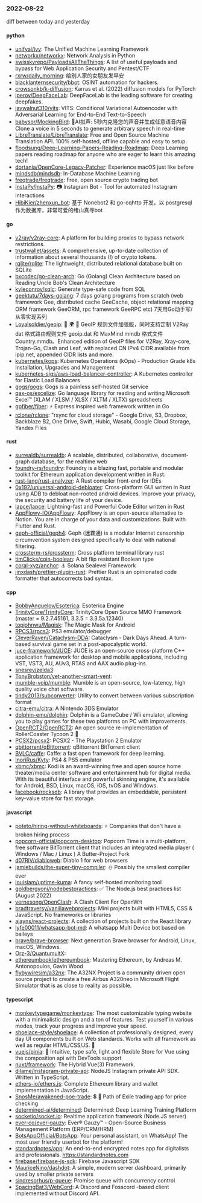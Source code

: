 ### 2022-08-22
diff between today and yesterday

#### python
* [unifyai/ivy](https://github.com/unifyai/ivy): The Unified Machine Learning Framework
* [networkx/networkx](https://github.com/networkx/networkx): Network Analysis in Python
* [swisskyrepo/PayloadsAllTheThings](https://github.com/swisskyrepo/PayloadsAllTheThings): A list of useful payloads and bypass for Web Application Security and Pentest/CTF
* [rxrw/daily_morning](https://github.com/rxrw/daily_morning): 给别人家的女朋友发早安
* [blacklanternsecurity/bbot](https://github.com/blacklanternsecurity/bbot): OSINT automation for hackers.
* [crowsonkb/k-diffusion](https://github.com/crowsonkb/k-diffusion): Karras et al. (2022) diffusion models for PyTorch
* [iperov/DeepFaceLab](https://github.com/iperov/DeepFaceLab): DeepFaceLab is the leading software for creating deepfakes.
* [jaywalnut310/vits](https://github.com/jaywalnut310/vits): VITS: Conditional Variational Autoencoder with Adversarial Learning for End-to-End Text-to-Speech
* [babysor/MockingBird](https://github.com/babysor/MockingBird): 🚀AI拟声: 5秒内克隆您的声音并生成任意语音内容 Clone a voice in 5 seconds to generate arbitrary speech in real-time
* [LibreTranslate/LibreTranslate](https://github.com/LibreTranslate/LibreTranslate): Free and Open Source Machine Translation API. 100% self-hosted, offline capable and easy to setup.
* [floodsung/Deep-Learning-Papers-Reading-Roadmap](https://github.com/floodsung/Deep-Learning-Papers-Reading-Roadmap): Deep Learning papers reading roadmap for anyone who are eager to learn this amazing tech!
* [dortania/OpenCore-Legacy-Patcher](https://github.com/dortania/OpenCore-Legacy-Patcher): Experience macOS just like before
* [mindsdb/mindsdb](https://github.com/mindsdb/mindsdb): In-Database Machine Learning
* [freqtrade/freqtrade](https://github.com/freqtrade/freqtrade): Free, open source crypto trading bot
* [InstaPy/InstaPy](https://github.com/InstaPy/InstaPy): 📷 Instagram Bot - Tool for automated Instagram interactions
* [HibiKier/zhenxun_bot](https://github.com/HibiKier/zhenxun_bot): 基于 Nonebot2 和 go-cqhttp 开发，以 postgresql 作为数据库，非常可爱的绪山真寻bot

#### go
* [v2ray/v2ray-core](https://github.com/v2ray/v2ray-core): A platform for building proxies to bypass network restrictions.
* [trustwallet/assets](https://github.com/trustwallet/assets): A comprehensive, up-to-date collection of information about several thousands (!) of crypto tokens.
* [rqlite/rqlite](https://github.com/rqlite/rqlite): The lightweight, distributed relational database built on SQLite
* [bxcodec/go-clean-arch](https://github.com/bxcodec/go-clean-arch): Go (Golang) Clean Architecture based on Reading Uncle Bob's Clean Architecture
* [kyleconroy/sqlc](https://github.com/kyleconroy/sqlc): Generate type-safe code from SQL
* [geektutu/7days-golang](https://github.com/geektutu/7days-golang): 7 days golang programs from scratch (web framework Gee, distributed cache GeeCache, object relational mapping ORM framework GeeORM, rpc framework GeeRPC etc) 7天用Go动手写/从零实现系列
* [Loyalsoldier/geoip](https://github.com/Loyalsoldier/geoip): 🌚 🌍 🌝 GeoIP 规则文件加强版，同时支持定制 V2Ray dat 格式路由规则文件 geoip.dat 和 MaxMind mmdb 格式文件 Country.mmdb。Enhanced edition of GeoIP files for V2Ray, Xray-core, Trojan-Go, Clash and Leaf, with replaced CN IPv4 CIDR available from ipip.net, appended CIDR lists and more.
* [kubernetes/kops](https://github.com/kubernetes/kops): Kubernetes Operations (kOps) - Production Grade k8s Installation, Upgrades and Management
* [kubernetes-sigs/aws-load-balancer-controller](https://github.com/kubernetes-sigs/aws-load-balancer-controller): A Kubernetes controller for Elastic Load Balancers
* [gogs/gogs](https://github.com/gogs/gogs): Gogs is a painless self-hosted Git service
* [qax-os/excelize](https://github.com/qax-os/excelize): Go language library for reading and writing Microsoft Excel™ (XLAM / XLSM / XLSX / XLTM / XLTX) spreadsheets
* [gofiber/fiber](https://github.com/gofiber/fiber): ⚡️ Express inspired web framework written in Go
* [rclone/rclone](https://github.com/rclone/rclone): "rsync for cloud storage" - Google Drive, S3, Dropbox, Backblaze B2, One Drive, Swift, Hubic, Wasabi, Google Cloud Storage, Yandex Files

#### rust
* [surrealdb/surrealdb](https://github.com/surrealdb/surrealdb): A scalable, distributed, collaborative, document-graph database, for the realtime web
* [foundry-rs/foundry](https://github.com/foundry-rs/foundry): Foundry is a blazing fast, portable and modular toolkit for Ethereum application development written in Rust.
* [rust-lang/rust-analyzer](https://github.com/rust-lang/rust-analyzer): A Rust compiler front-end for IDEs
* [0x192/universal-android-debloater](https://github.com/0x192/universal-android-debloater): Cross-platform GUI written in Rust using ADB to debloat non-rooted android devices. Improve your privacy, the security and battery life of your device.
* [lapce/lapce](https://github.com/lapce/lapce): Lightning-fast and Powerful Code Editor written in Rust
* [AppFlowy-IO/AppFlowy](https://github.com/AppFlowy-IO/AppFlowy): AppFlowy is an open-source alternative to Notion. You are in charge of your data and customizations. Built with Flutter and Rust.
* [geph-official/geph4](https://github.com/geph-official/geph4): Geph (迷霧通) is a modular Internet censorship circumvention system designed specifically to deal with national filtering.
* [crossterm-rs/crossterm](https://github.com/crossterm-rs/crossterm): Cross platform terminal library rust
* [timClicks/coin-boolean](https://github.com/timClicks/coin-boolean): A bit flip resistant Boolean type
* [coral-xyz/anchor](https://github.com/coral-xyz/anchor): ⚓ Solana Sealevel Framework
* [jinxdash/prettier-plugin-rust](https://github.com/jinxdash/prettier-plugin-rust): Prettier Rust is an opinionated code formatter that autocorrects bad syntax.

#### cpp
* [BobbyAnguelov/Esoterica](https://github.com/BobbyAnguelov/Esoterica): Esoterica Engine
* [TrinityCore/TrinityCore](https://github.com/TrinityCore/TrinityCore): TrinityCore Open Source MMO Framework (master = 9.2.7.45161, 3.3.5 = 3.3.5a.12340)
* [topjohnwu/Magisk](https://github.com/topjohnwu/Magisk): The Magic Mask for Android
* [RPCS3/rpcs3](https://github.com/RPCS3/rpcs3): PS3 emulator/debugger
* [CleverRaven/Cataclysm-DDA](https://github.com/CleverRaven/Cataclysm-DDA): Cataclysm - Dark Days Ahead. A turn-based survival game set in a post-apocalyptic world.
* [juce-framework/JUCE](https://github.com/juce-framework/JUCE): JUCE is an open-source cross-platform C++ application framework for desktop and mobile applications, including VST, VST3, AU, AUv3, RTAS and AAX audio plug-ins.
* [snesrev/zelda3](https://github.com/snesrev/zelda3): 
* [TonyBrobston/yet-another-smart-vent](https://github.com/TonyBrobston/yet-another-smart-vent): 
* [mumble-voip/mumble](https://github.com/mumble-voip/mumble): Mumble is an open-source, low-latency, high quality voice chat software.
* [tindy2013/subconverter](https://github.com/tindy2013/subconverter): Utility to convert between various subscription format
* [citra-emu/citra](https://github.com/citra-emu/citra): A Nintendo 3DS Emulator
* [dolphin-emu/dolphin](https://github.com/dolphin-emu/dolphin): Dolphin is a GameCube / Wii emulator, allowing you to play games for these two platforms on PC with improvements.
* [OpenRCT2/OpenRCT2](https://github.com/OpenRCT2/OpenRCT2): An open source re-implementation of RollerCoaster Tycoon 2 🎢
* [PCSX2/pcsx2](https://github.com/PCSX2/pcsx2): PCSX2 - The Playstation 2 Emulator
* [qbittorrent/qBittorrent](https://github.com/qbittorrent/qBittorrent): qBittorrent BitTorrent client
* [BVLC/caffe](https://github.com/BVLC/caffe): Caffe: a fast open framework for deep learning.
* [InoriRus/Kyty](https://github.com/InoriRus/Kyty): PS4 & PS5 emulator
* [xbmc/xbmc](https://github.com/xbmc/xbmc): Kodi is an award-winning free and open source home theater/media center software and entertainment hub for digital media. With its beautiful interface and powerful skinning engine, it's available for Android, BSD, Linux, macOS, iOS, tvOS and Windows.
* [facebook/rocksdb](https://github.com/facebook/rocksdb): A library that provides an embeddable, persistent key-value store for fast storage.

#### javascript
* [poteto/hiring-without-whiteboards](https://github.com/poteto/hiring-without-whiteboards): ⭐️ Companies that don't have a broken hiring process
* [popcorn-official/popcorn-desktop](https://github.com/popcorn-official/popcorn-desktop): Popcorn Time is a multi-platform, free software BitTorrent client that includes an integrated media player ( Windows / Mac / Linux ) A Butter-Project Fork
* [d07RiV/diabloweb](https://github.com/d07RiV/diabloweb): Diablo 1 for web browsers
* [jamiebuilds/the-super-tiny-compiler](https://github.com/jamiebuilds/the-super-tiny-compiler): ⛄ Possibly the smallest compiler ever
* [louislam/uptime-kuma](https://github.com/louislam/uptime-kuma): A fancy self-hosted monitoring tool
* [goldbergyoni/nodebestpractices](https://github.com/goldbergyoni/nodebestpractices): ✅ The Node.js best practices list (August 2022)
* [vernesong/OpenClash](https://github.com/vernesong/OpenClash): A Clash Client For OpenWrt
* [bradtraversy/vanillawebprojects](https://github.com/bradtraversy/vanillawebprojects): Mini projects built with HTML5, CSS & JavaScript. No frameworks or libraries
* [ajayns/react-projects](https://github.com/ajayns/react-projects): A collection of projects built on the React library
* [lyfe00011/whatsapp-bot-md](https://github.com/lyfe00011/whatsapp-bot-md): A whatsapp Multi Device bot based on baileys
* [brave/brave-browser](https://github.com/brave/brave-browser): Next generation Brave browser for Android, Linux, macOS, Windows.
* [Orz-3/QuantumultX](https://github.com/Orz-3/QuantumultX): 
* [ethereumbook/ethereumbook](https://github.com/ethereumbook/ethereumbook): Mastering Ethereum, by Andreas M. Antonopoulos, Gavin Wood
* [flybywiresim/a32nx](https://github.com/flybywiresim/a32nx): The A32NX Project is a community driven open source project to create a free Airbus A320neo in Microsoft Flight Simulator that is as close to reality as possible.

#### typescript
* [monkeytypegame/monkeytype](https://github.com/monkeytypegame/monkeytype): The most customizable typing website with a minimalistic design and a ton of features. Test yourself in various modes, track your progress and improve your speed.
* [shoelace-style/shoelace](https://github.com/shoelace-style/shoelace): A collection of professionally designed, every day UI components built on Web standards. Works with all framework as well as regular HTML/CSS/JS. 🥾
* [vuejs/pinia](https://github.com/vuejs/pinia): 🍍 Intuitive, type safe, light and flexible Store for Vue using the composition api with DevTools support
* [nuxt/framework](https://github.com/nuxt/framework): The Hybrid Vue(3) Framework.
* [dilame/instagram-private-api](https://github.com/dilame/instagram-private-api): NodeJS Instagram private API SDK. Written in TypeScript.
* [ethers-io/ethers.js](https://github.com/ethers-io/ethers.js): Complete Ethereum library and wallet implementation in JavaScript.
* [SnosMe/awakened-poe-trade](https://github.com/SnosMe/awakened-poe-trade): 💲 🔨 Path of Exile trading app for price checking
* [determined-ai/determined](https://github.com/determined-ai/determined): Determined: Deep Learning Training Platform
* [socketio/socket.io](https://github.com/socketio/socket.io): Realtime application framework (Node.JS server)
* [ever-co/ever-gauzy](https://github.com/ever-co/ever-gauzy): Ever® Gauzy™ - Open-Source Business Management Platform (ERP/CRM/HRM)
* [BotsAppOfficial/BotsApp](https://github.com/BotsAppOfficial/BotsApp): Your personal assistant, on WhatsApp! The most user friendly userbot for the platform!
* [standardnotes/app](https://github.com/standardnotes/app): An end-to-end encrypted notes app for digitalists and professionals. https://standardnotes.com
* [firebase/firebase-js-sdk](https://github.com/firebase/firebase-js-sdk): Firebase Javascript SDK
* [MauriceNino/dashdot](https://github.com/MauriceNino/dashdot): A simple, modern server dashboard, primarily used by smaller private servers
* [sindresorhus/p-queue](https://github.com/sindresorhus/p-queue): Promise queue with concurrency control
* [SpacingBat3/WebCord](https://github.com/SpacingBat3/WebCord): A Discord and Fosscord -based client implemented without Discord API.
